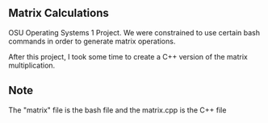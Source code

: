 ## Matrix Calculations

OSU Operating Systems 1 Project. We were constrained to use certain bash
commands in order to generate matrix operations.

After this project, I took some time to create a C++ version of the matrix multiplication.

## Note

The "matrix" file is the bash file and the matrix.cpp is the C++ file
